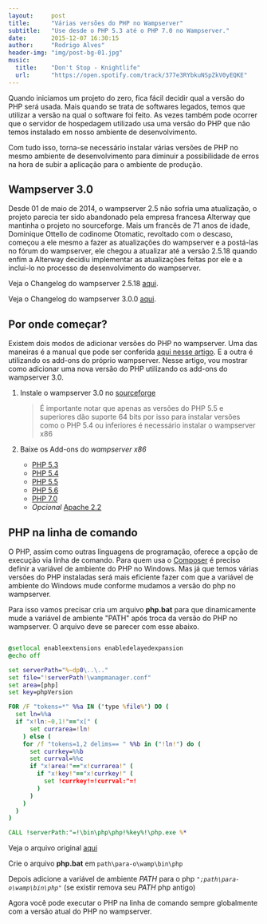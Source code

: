 ```yaml
---
layout:     post
title:      "Várias versões do PHP no Wampserver"
subtitle:   "Use desde o PHP 5.3 até o PHP 7.0 no Wampserver."
date:       2015-12-07 16:30:15
author:     "Rodrigo Alves"
header-img: "img/post-bg-01.jpg"
music:
  title:    "Don't Stop - Knightlife"
  url:      "https://open.spotify.com/track/377e3RYbkuNSpZkV0yEQKE"
---
```


Quando iniciamos um projeto do zero, fica fácil decidir qual a versão do PHP será usada.
Mais quando se trata de softwares legados, temos que utilizar a versão na qual o software foi feito.
As vezes também pode ocorrer que o servidor de hospedagem utilizado usa uma versão do PHP
que não temos instalado em nosso ambiente de desenvolvimento.

Com tudo isso, torna-se necessário instalar várias versões de PHP no mesmo ambiente de
desenvolvimento para diminuir a possibilidade de erros na hora de subir a aplicação
para o ambiente de produção.

## Wampserver 3.0

Desde 01 de maio de 2014, o wampserver 2.5 não sofria uma atualização,
o projeto parecia ter sido abandonado pela empresa francesa Alterway
que mantinha o projeto no sourceforge. Mais um francês de 71 anos de idade,
Dominique Ottello de codinome Otomatic, revoltado com o descaso, começou a
ele mesmo a fazer as atualizações do wampserver e a postá-las no fórum do
wampserver, ele chegou a atualizar até a versão 2.5.18 quando enfim a Alterway
decidiu implementar as atualizações feitas por ele e a inclui-lo no processo de
desenvolvimento do wampserver.

Veja o Changelog do wampserver 2.5.18 [aqui](http://forum.wampserver.com/read.php?2,130837).

Veja o Changelog do wampserver 3.0.0 [aqui](http://forum.wampserver.com/read.php?2,136483).

## Por onde começar?

Existem dois modos de adicionar versões do PHP no wampserver.
Uma das maneiras é a manual que pode ser conferida
[aqui nesse artigo](http://blog.rodrigoalves.me/atualizando-a-versao-do-php-no-wampserver/).
E a outra é utilizando os add-ons do próprio wampserver.
Nesse artigo, vou mostrar como adicionar uma nova versão do PHP utilizando
os add-ons do wampserver 3.0.

1.  Instale o wampserver 3.0 no [sourceforge](http://sourceforge.net/projects/wampserver/files/WampServer%203/WampServer%203.0.0/wampserver3_x86_apache2.4.17_mysql5.7.9_php5.6.15.exe/download)

    > É importante notar que apenas as versões do PHP 5.5 e superiores
    > dão suporte 64 bits por isso para instalar versões como o
    > PHP 5.4 ou inferiores é necessário instalar o wampserver x86

2.  Baixe os Add-ons do *wampserver x86* <br>
    * [PHP 5.3](http://sourceforge.net/projects/wampserver/files/WampServer%203/WampServer%203.0.0/Addons/wampserver3_x86_addon_php5.3.29.exe/download)
    * [PHP 5.4](http://sourceforge.net/projects/wampserver/files/WampServer%203/WampServer%203.0.0/Addons/wampserver3_x86_addon_php5.4.45.exe/download)
    * [PHP 5.5](http://sourceforge.net/projects/wampserver/files/WampServer%203/WampServer%203.0.0/Addons/wampserver3_x86_addon_php5.5.30.exe/download)
    * [PHP 5.6](http://aviatechno.net/files/wampserver/wampserver3_x86_addon_php5.6.16.exe)
    * [PHP 7.0](http://aviatechno.net/files/wampserver/wampserver3_x86_addon_php7.0.0.exe)
    * *Opcional* [Apache 2.2](http://aviatechno.net/files/wampserver/wampserver3_x86_addon_apache2.2.31.exe)

## PHP na linha de comando

O PHP, assim como outras linguagens de programação, oferece a opção
de execução via linha de comando. Para quem usa o [Composer](https://getcomposer.org/) é preciso
definir a variável de ambiente do PHP no Windows. Mas já que temos
várias versões do PHP instaladas será mais eficiente fazer com que
a variável de ambiente do Windows mude conforme mudamos a versão do php no wampserver.

Para isso vamos precisar cria um arquivo **php.bat** para que dinamicamente mude a variável de ambiente "PATH" após troca da versão do PHP no wampserver. O arquivo deve se parecer com esse abaixo.

```bat

@setlocal enableextensions enabledelayedexpansion
@echo off

set serverPath="%~dp0\..\.."
set file="!serverPath!\wampmanager.conf"
set area=[php]
set key=phpVersion

FOR /F "tokens=*" %%a IN ('type %file%') DO (
  set ln=%%a
  if "x!ln:~0,1!"=="x[" (
      set currarea=!ln!
    ) else (
    for /f "tokens=1,2 delims== " %%b in ("!ln!") do (
      set currkey=%%b
      set currval=%%c
      if "x!area!"=="x!currarea!" (
        if "x!key!"=="x!currkey!" (
          set !currkey!=!currval:"=!
        )
      )
    )
  )
)

CALL !serverPath:"=!\bin\php\php!%key%!\php.exe %*

```
Veja o arquivo original [aqui](https://gist.github.com/hieblmedia/d83b0ace4861a51344ca)

Crie o arquivo **php.bat** em `path\para-o\wamp\bin\php`

Depois adicione a variável de ambiente *PATH* para o php *`";path\para-o\wamp\bin\php"`*
(se existir remova seu *PATH* php antigo)

Agora você pode executar o PHP na linha de comando sempre globalmente
com a versão atual do PHP no wampserver.
